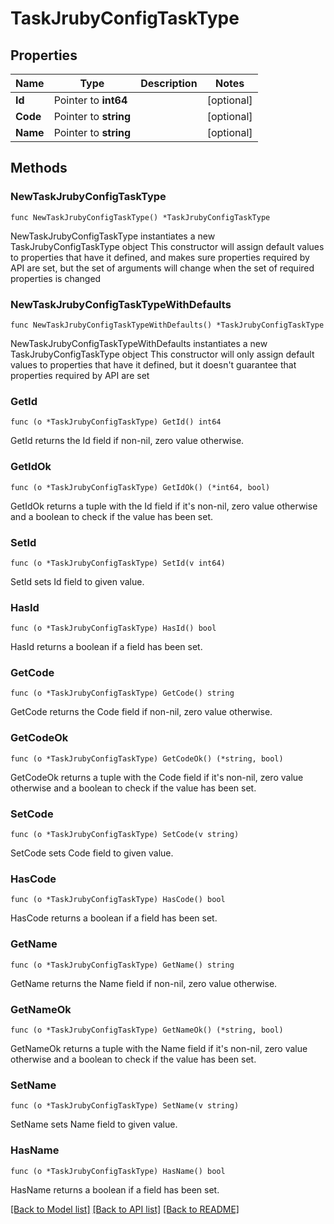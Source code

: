 # TaskJrubyConfigTaskType

## Properties

Name | Type | Description | Notes
------------ | ------------- | ------------- | -------------
**Id** | Pointer to **int64** |  | [optional] 
**Code** | Pointer to **string** |  | [optional] 
**Name** | Pointer to **string** |  | [optional] 

## Methods

### NewTaskJrubyConfigTaskType

`func NewTaskJrubyConfigTaskType() *TaskJrubyConfigTaskType`

NewTaskJrubyConfigTaskType instantiates a new TaskJrubyConfigTaskType object
This constructor will assign default values to properties that have it defined,
and makes sure properties required by API are set, but the set of arguments
will change when the set of required properties is changed

### NewTaskJrubyConfigTaskTypeWithDefaults

`func NewTaskJrubyConfigTaskTypeWithDefaults() *TaskJrubyConfigTaskType`

NewTaskJrubyConfigTaskTypeWithDefaults instantiates a new TaskJrubyConfigTaskType object
This constructor will only assign default values to properties that have it defined,
but it doesn't guarantee that properties required by API are set

### GetId

`func (o *TaskJrubyConfigTaskType) GetId() int64`

GetId returns the Id field if non-nil, zero value otherwise.

### GetIdOk

`func (o *TaskJrubyConfigTaskType) GetIdOk() (*int64, bool)`

GetIdOk returns a tuple with the Id field if it's non-nil, zero value otherwise
and a boolean to check if the value has been set.

### SetId

`func (o *TaskJrubyConfigTaskType) SetId(v int64)`

SetId sets Id field to given value.

### HasId

`func (o *TaskJrubyConfigTaskType) HasId() bool`

HasId returns a boolean if a field has been set.

### GetCode

`func (o *TaskJrubyConfigTaskType) GetCode() string`

GetCode returns the Code field if non-nil, zero value otherwise.

### GetCodeOk

`func (o *TaskJrubyConfigTaskType) GetCodeOk() (*string, bool)`

GetCodeOk returns a tuple with the Code field if it's non-nil, zero value otherwise
and a boolean to check if the value has been set.

### SetCode

`func (o *TaskJrubyConfigTaskType) SetCode(v string)`

SetCode sets Code field to given value.

### HasCode

`func (o *TaskJrubyConfigTaskType) HasCode() bool`

HasCode returns a boolean if a field has been set.

### GetName

`func (o *TaskJrubyConfigTaskType) GetName() string`

GetName returns the Name field if non-nil, zero value otherwise.

### GetNameOk

`func (o *TaskJrubyConfigTaskType) GetNameOk() (*string, bool)`

GetNameOk returns a tuple with the Name field if it's non-nil, zero value otherwise
and a boolean to check if the value has been set.

### SetName

`func (o *TaskJrubyConfigTaskType) SetName(v string)`

SetName sets Name field to given value.

### HasName

`func (o *TaskJrubyConfigTaskType) HasName() bool`

HasName returns a boolean if a field has been set.


[[Back to Model list]](../README.md#documentation-for-models) [[Back to API list]](../README.md#documentation-for-api-endpoints) [[Back to README]](../README.md)


